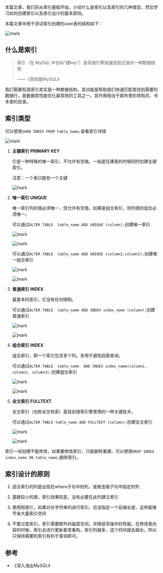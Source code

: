 本篇文章，我们将从索引基础开始，介绍什么是索引以及索引的几种类型，然后学习如何创建索引以及索引设计的基本原则。

本篇文章中用于测试索引创建的user表的结构如下：

![mark](http://songwenjie.vip/blog/180802/H927ahbK4F.png?imageslim)



## 什么是索引

>  索引（在 MySQL 中也叫“键key”）是存储引擎快速找到记录的一种数据结构
>
>  ——《高性能MySQL》

我们需要知道索引其实是一种数据结构，其功能是帮助我们快速匹配查找到需要的数据行，是数据库性能优化最常用的工具之一。其作用相当于超市里的导购员、书本里的目录。



## 索引类型

可以使用`SHOW INDEX FROM table_name;`查看索引详情

![mark](http://songwenjie.vip/blog/180802/Eif26fJiEc.png?imageslim)

1. **主键索引 PRIMARY KEY**

   它是一种特殊的唯一索引，不允许有空值。一般是在建表的时候同时创建主键索引。

   注意：一个表只能有一个主键

   ![mark](http://songwenjie.vip/blog/180802/1c7D2F0f76.png?imageslim)

2. **唯一索引 UNIQUE**

   唯一索引列的值必须唯一，但允许有空值。如果是组合索引，则列值的组合必须唯一。

   可以通过`ALTER TABLE  table_name ADD UNIQUE (column);`创建唯一索引

   ![mark](http://songwenjie.vip/blog/180802/DBdFeKE8Fk.png?imageslim)

   ![mark](http://songwenjie.vip/blog/180802/L2jl91b6J6.png?imageslim)

   可以通过`ALTER TABLE  table_name ADD UNIQUE (column1,column2);`创建唯一组合索引

   ![mark](http://songwenjie.vip/blog/180802/mihd7Hm5i6.png?imageslim)

   ![mark](http://songwenjie.vip/blog/180802/bJbdFA9AcL.png?imageslim)

3. **普通索引 INDEX**

   最基本的索引，它没有任何限制。

   可以通过`ALTER TABLE  table_name ADD INDEX index_name (column);`创建普通索引

   ![mark](http://songwenjie.vip/blog/180802/17CmJIIJhD.png?imageslim)

   ![mark](http://songwenjie.vip/blog/180802/4fA7L6kBBm.png?imageslim)

4. **组合索引 INDEX**

   组合索引，即一个索引包含多个列。多用于避免回表查询。

   可以通过`ALTER TABLE  table_name  ADD INDEX index_name(column1, column2, column3);`创建组合索引

   ![mark](http://songwenjie.vip/blog/180802/CLGIKiAC6J.png?imageslim)

   ![mark](http://songwenjie.vip/blog/180802/295B9bGi67.png?imageslim)

5. **全文索引 FULLTEXT**

   全文索引（也称全文检索）是目前搜索引擎使用的一种关键技术。

   可以通过`ALTER TABLE table_name ADD FULLTEXT (column);`创建全文索引

   ![mark](http://songwenjie.vip/blog/180802/AjfLLkhdH1.png?imageslim)

   ![mark](http://songwenjie.vip/blog/180802/bA1a1m49cL.png?imageslim)


索引一经创建不能修改，如果要修改索引，只能删除重建。可以使用`DROP INDEX index_name ON table_name;`删除索引。



## 索引设计的原则

1. 适合索引的列是出现在where子句中的列，或者连接子句中指定的列

2. 基数较小的类，索引效果较差，没有必要在此列建立索引

3. 使用短索引，如果对长字符串列进行索引，应该指定一个前缀长度，这样能够节省大量索引空间

4. 不要过度索引。索引需要额外的磁盘空间，并降低写操作的性能。在修改表内容的时候，索引会进行更新甚至重构，索引列越多，这个时间就会越长。所以只保持需要的索引有利于查询即可。




## 参考

* 《深入浅出MySQL》

